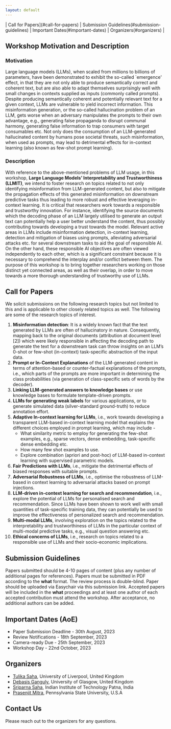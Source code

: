 ```yaml
---
layout: default
---
```


| Call for Papers](#call-for-papers) | Submission Guidelines(#submission-guidelines) | Important Dates(#important-dates) | Organizers(#organizers) |

## Workshop Motivation and Description

### Motivation

Large language models (LLMs), when scaled from millions to billions of parameters, have been demonstrated to exhibit the so-called `emergence' effect, in that they are not only able to produce semantically correct and coherent text, but are also able to adapt themselves surprisingly well with small changes in contexts supplied as inputs (commonly called prompts).
Despite producing semantically coherent and potentially relevant text for a given context, LLMs are vulnerable to yield incorrect information. This misinformation generation, or the so-called hallucination problem of an LLM, gets worse when an adversary manipulates the prompts to their own advantage, e.g., generating false propaganda to disrupt communal harmony, generating false information to trap consumers with target consumables etc. Not only does the consumption of an LLM-generated hallucinated content by humans pose societal threats, such misinformation, when used as prompts, may lead to detrimental effects for in-context learning (also known as few-shot prompt learning).

### Description

With reference to the above-mentioned problems of LLM usage, in this workshop, **Large Language Models’ Interpretability and Trustworthiness (LLMIT)**, we intend to foster research on topics related to not only identifying misinformation from LLM-generated content, but also to mitigate the propagation effects of this generated misinformation on downstream predictive tasks thus leading to more robust and effective leveraging in-context learning. It is critical that researchers work towards a responsible and trustworthy innovation. For instance, identifying the source documents which the decoding phase of an LLM largely utilised to generate an output text can potentially help a user better understand the content, thus possibly contributing towards developing a trust towards the model. Relevant active areas in LLMs include misinformation detection, in-context learning, detection and mitigation of biases using prompts, alleviating adversarial attacks etc. for several downstream tasks to aid the goal of responsible AI. On the other hand, these responsible AI objectives are often viewed independently to each other, which is a significant constraint because it is necessary to comprehend the interplay and/or conflict between them. The purpose of this workshop is to bring together researchers working on those distinct yet connected areas, as well as their overlap, in order to move towards a more thorough understanding of trustworthy use of LLMs.


## Call for Papers

We solicit submissions on the following research topics but not limited to this and is applicable to other closely related topics as well. The following are some of the research topics of interest.

1. **Misinformation detection**: It is a widely known fact that the text generated by LLMs are often of hallucinatory in nature. Consequently, mapping back to the original documents (attribution at document level [2]) which were likely responsible in affecting the decoding path to generate the text for a downstream task can throw insights on an LLM’s 0-shot or few-shot (in-context) task-specific abstraction of the input data.
2. **Prompt or In-Context Explanations** of the LLM-generated content in terms of attention-based or counter-factual explanations of the prompts, i.e., which parts of the prompts are more important in determining the class probabilities (via generation of class-specific sets of words by the decoder).
3. **Linking LLM-generated answers to knowledge bases** or use knowledge bases to formulate template-driven prompts.
4. **LLMs for generating weak labels** for various applications, or to generate simulated data (silver-standard ground-truth) to reduce annotation effort.
5. **Adaptive In-context learning for LLMs**, i.e., work towards developing a transparent LLM-based in-context learning model that explains the different choices employed in prompt learning, which may include -
   - What similarity metric to employ for generating the few-shot examples, e.g., sparse vectors, dense embedding, task-specific dense embedding etc.
   - How many few shot examples to use.
   - Explore combination (apriori and post-hoc) of LLM-based in-context learning with supervised parametric models.
6. **Fair Predictions with LLMs**, i.e., mitigate the detrimental effects of biased responses with suitable prompts.
7. **Adversarial Robustness of LLMs**, i.e., optimise the robustness of LLM-based in context learning to adversarial attacks based on prompt injections.
8. **LLM-driven in-context learning for search and recommendation**, i.e., explore the potential of LLMs for personalised search and recommendation. Since LLMs have been shown to work well with small quantities of task-specific training data, they can potentially be used to improve the effectiveness of personalized search and recommendation.
9. **Multi-modal LLMs**, involving exploration on the topics related to the interpretability and trustworthiness of LLMs in the particular context of multi-modal predictive tasks, e.g., visual question answering etc.
10. **Ethical concerns of LLMs**, i.e., research on topics related to a responsible use of LLMs and their socio-economic implications.


## Submission Guidelines

Papers submitted should be 4-10 pages of content (plus any number of additional pages for references). Papers must be submitted in PDF according to the **what** format. The review process is double-blind. Paper should be uploaded via Easychair via this submission link. Accepted papers will be included in the **what** proceedings and at least one author of each accepted contribution must attend the workshop. After acceptance, no additional authors can be added.

## Important Dates (AoE)

* Paper Submission Deadline - 30th August, 2023
* Review Notifications - 18th September, 2023
* Camera-ready Due - 25th September, 2023
* Workshop Day - 22nd October, 2023

## Organizers

* [Tulika Saha](https://sahatulika15.github.io/), University of Liverpool, United Kingdom
* [Debasis Ganguly](https://gdebasis.github.io/), University of Glasgow, United Kingdom
* [Sriparna Saha](https://www.iitp.ac.in/~sriparna/), Indian Institute of Technology Patna, India
* [Prasenjit Mitra](https://ist.psu.edu/directory/pum10), Pennsylvania State University, U.S.A

## Contact Us

Please reach out to the organizers for any questions.
